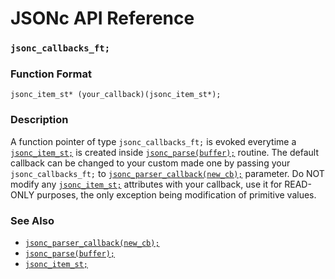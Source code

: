 # JSONc API Reference

### `jsonc_callbacks_ft;`

### Function Format

`jsonc_item_st* (your_callback)(jsonc_item_st*);`

### Description

A function pointer of type `jsonc_callbacks_ft;` is evoked everytime a [`jsonc_item_st;`](jsonc_item_st.md) is created inside [`jsonc_parse(buffer);`](jsonc_parse.md) routine. The default callback can be changed to your custom made one by passing your `jsonc_callbacks_ft;` to [`jsonc_parser_callback(new_cb);`](api/jsonc_parser_callback.md) parameter. Do NOT modify any [`jsonc_item_st;`](jsonc_item_st.md) attributes with your callback, use it for READ-ONLY purposes, the only exception being modification of primitive values.

### See Also

* [`jsonc_parser_callback(new_cb);`](jsonc_parser_callback.md)
* [`jsonc_parse(buffer);`](jsonc_parse.md)
* [`jsonc_item_st;`](jsonc_item_st.md)
